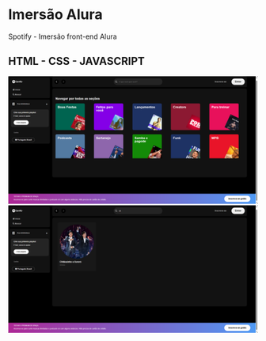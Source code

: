 # Imersão Alura

Spotify - Imersão front-end Alura

## HTML - CSS - JAVASCRIPT

<img src="./imagem.png">

<img src="./imagem-filtro.png">
